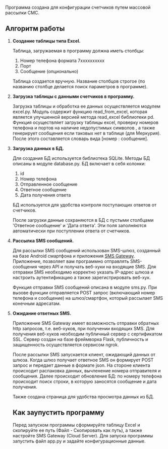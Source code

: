 Программа создана для конфигурации счетчиков путем массовой рассылки СМС.
## Алгоритм работы

1. **Создание таблицы типа Excel.**
    
    Таблица, загружаемая в программу должна иметь столбцы:
    
    1. Номер телефона формата 7xxxxxxxxxx
    2. Порт
    3. Сообщение (опционально)
    
    Таблица создается вручную. Название столбцов строгое (по названию столбце делается поиск параметров в программе).
    
2. **Загрузка таблицы с данными счетчиков в программу.**
    
    Загрузка таблицы и обработка ее данных осуществляется модулем excel.py. Модуль содержит функцию read_from_excel, которая является улучшенной версией метода read_excel библиотеки pd. Функция осуществляет загрузку таблицы excel, проверку номеров телефона и портов на наличие недопустимых символов , а также генерирует сообщения если таковых нет в таблице (для Меркурия). После этого составляется словарь вида [номер : сообщение].
    
3. **Загрузка данных в БД.**
    
    Для создания БД используется библиотека SQLite. Методы БД описаны в модуле database.py. БД включает в себя колонки:
    
    1. id
    2. Номер телефона
    3. Отправленное сообщение
    4. Ответное сообщение
    5. Дата получения ответа
    
    БД используется для удобства контроля поступающих ответов от счетчиков. 
    
    После загрузки данные сохраняются в БД с пустыми столбцами 'Ответное сообщение' и 'Дата ответа'. Эти поля заполняются автоматически при поступлении ответа от счетчиков.
    
4. **Рассылка SMS сообщений.**
    
    Для рассылки SMS сообщений использован SMS-шлюз, созданный на базе Android смартфона и приложения [SMS Gateway](https://docs.sms-gate.app/). Приложение, позволяет вам программно отправлять SMS-сообщения через API и получать веб-хуки на входящие SMS. Для отправки SMS необходимо корректно указать IP-адрес шлюза и настроить аутентификацию а также зарегистрировать веб-хук.
    
    Функция отправки SMS сообщений описана в модуле sms.py. При вызове функции отправляется POST запрос (включающий номер телефона и сообщение) на шлюз/смартфон, который рассылает SMS конечным адресатам.
    
5. **Ожидание ответных SMS.**
    
    Приложение SMS Gateway имеет возможность отправки обратных http запросов, т.е. веб-хуков, при получении входящих SMS. Для получения веб-хуков необходим публичный сервер с сертификатом SSL. Сервер создан на базе фреймворка Flask, публичность и защищенность осуществляется сервисом ngrok.
    
    После рассылки SMS запускается клиент, ожидающий данных от шлюза. Когда шлюз получает ответное SMS он формирует POST запрос и передает данные в формате json. На стороне клиента происходит распаковка данных, вычленение номера отправителя и сообщения. Далее происходит обновление БД: по номеру телефона происходит поиск строки, в которую заносятся сообщение и дата получения.
    
    Также создана страница для удобства просмотра данных из БД.
   ## Как заупустить программу
   Перед запуском программы сформируйте таблицу Excel и скопируйте ее путь (Файл - Скопировать как путь), а также настройте SMS Gateway (Cloud Server). Для запуска программы запустить файл app.py и задайте конфигурационные данные.
   
